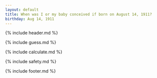 ```yaml
---
layout: default
title: When was I or my baby conceived if born on August 14, 1911?
birthday: Aug 14, 1911
---
```


{% include header.md %}

{% include guess.md %}

{% include calculate.md %}

{% include safety.md %}

{% include footer.md %}




